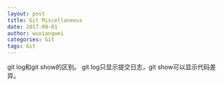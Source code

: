 ```yaml
---
layout: post
title: Git Miscellaneous
date: 2017-09-01
author: wuxiangwei
categories: Git
tags: Git
---
```



git log和git show的区别。
git log只显示提交日志，git show可以显示代码差异。



